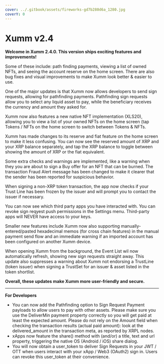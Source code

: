 ```yaml
---
cover: ../.gitbook/assets/fireworks-gd7b280d6a_1280.jpg
coverY: 0
---
```


# Xumm v2.4

**Welcome in Xumm 2.4.0. This version ships exciting features and improvements!**

Some of these include: path finding payments, viewing a list of owned NFTs, and seeing the account reserve on the home screen. There are also bug fixes and visual improvements to make Xumm look better & easier to use.

One of the major updates is that Xumm now allows developers to send sign requests, allowing for pathfinding payments. Pathfinding sign requests allow you to select any liquid asset to pay, while the beneficiary receives the currency and amount they asked for.

Xumm now also features a new native NFT implementation (XLS20), allowing you to view a list of your owned NFTs on the home screen (tap Tokens / NFTs on the home screen to switch between Tokens & NFTs.

Xumm has made changes to its reserve and fiat feature on the home screen to make it less confusing. You can now see the reserved amount of XRP and your XRP balance separately, and tap the XRP balance to toggle between showing the amount of XRP or the fiat equivalent.

Some extra checks and warnings are implemented, like a warning when they you are about to sign a Buy offer for an NFT that can be burned. The transaction Fraud Alert message has been changed to make it clearer that the sender has been reported for suspicious behavior.

When signing a non-XRP token transaction, the app now checks if your Trust Line has been frozen by the issuer and will prompt you to contact the issuer if necessary.

You can now see which third party apps you have interacted with. You can revoke sign reqyest push permissions in the Settings menu. Third-party apps will NEVER have access to your keys.

Smaller new features include Xumm now also supporting manually-entered/pasted hexadecimal memos (for cross chain features) in the manual payment send flow and an immediate warning if an imported account has been configured on another Xumm device.

When opening Xumm from the background, the Event List wil now automatically refresh, showing new sign requests straight away. This update also suppresses a warning about Xumm not endorsing a TrustLine (token issuer) when signing a TrustSet for an issuer & asset listed in the token shortlist.

**Overall, these updates make Xumm more user-friendly and secure.**

***

**For Developers**

* You can now add the Pathfinding option to Sign Request Payment payloads to allow users to pay with other assets. Please make sure you use the DeliverMin payment property correctly so you will get paid at least the expected amount. Please do not rely on the Amount field when checking the transaction results (actual paid amount): look at the delivered\_amount in the transaction meta, as reported by XRPL nodes.
* xApps now feature the share() method with (and/or) a title, text and url property, triggering the native OS (Android / iOS) share dialog.
* You will now obtain a user\_token to deliver Sign Requests in your JWT / OTT when users interact with your xApp / Web3 (OAuth2) sign in. Users can revoke this user\_token at their convenience.
